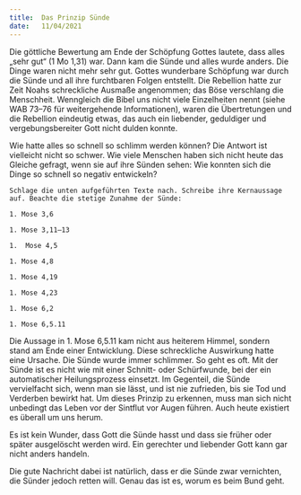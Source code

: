 ```yaml
---
title:  Das Prinzip Sünde
date:   11/04/2021
---
```


Die göttliche Bewertung am Ende der Schöpfung Gottes lautete, dass alles „sehr gut“ (1 Mo 1,31) war. Dann kam die Sünde und alles wurde anders. Die Dinge waren nicht mehr sehr gut. Gottes wunderbare Schöpfung war durch die Sünde und all ihre furchtbaren Folgen entstellt. Die Rebellion hatte zur Zeit Noahs schreckliche Ausmaße angenommen; das Böse verschlang die Menschheit. Wenngleich die Bibel uns nicht viele Einzelheiten nennt (siehe WAB 73–76 für weitergehende Informationen), waren die Übertretungen und die Rebellion eindeutig etwas, das auch ein liebender, geduldiger und vergebungsbereiter Gott nicht dulden konnte.

Wie hatte alles so schnell so schlimm werden können? Die Antwort ist vielleicht nicht so schwer. Wie viele Menschen haben sich nicht heute das Gleiche gefragt, wenn sie auf ihre Sünden sehen: Wie konnten sich die Dinge so schnell so negativ entwickeln?

`Schlage die unten aufgeführten Texte nach. Schreibe ihre Kernaussage auf. Beachte die stetige Zunahme der Sünde:`

`1. Mose 3,6`

`1. Mose 3,11–13`

`1.  Mose 4,5`

`1. Mose 4,8`

`1. Mose 4,19`

`1. Mose 4,23`

`1. Mose 6,2`

`1. Mose 6,5.11`

Die Aussage in 1. Mose 6,5.11 kam nicht aus heiterem Himmel, sondern stand am Ende einer Entwicklung. Diese schreckliche Auswirkung hatte eine Ursache. Die Sünde wurde immer schlimmer. So geht es oft. Mit der Sünde ist es nicht wie mit einer Schnitt- oder Schürfwunde, bei der ein automatischer Heilungsprozess einsetzt. Im Gegenteil, die Sünde vervielfacht sich, wenn man sie lässt, und ist nie zufrieden, bis sie Tod und Verderben bewirkt hat. Um dieses Prinzip zu erkennen, muss man sich nicht unbedingt das Leben vor der Sintflut vor Augen führen. Auch heute existiert es überall um uns herum.

Es ist kein Wunder, dass Gott die Sünde hasst und dass sie früher oder später ausgelöscht werden wird. Ein gerechter und liebender Gott kann gar nicht anders handeln.

Die gute Nachricht dabei ist natürlich, dass er die Sünde zwar vernichten, die Sünder jedoch retten will. Genau das ist es, worum es beim Bund geht.